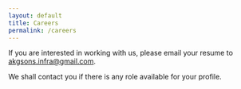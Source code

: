 ```yaml
---
layout: default
title: Careers
permalink: /careers
---
```


If you are interested in working with us, please email your resume to [akgsons.infra@gmail.com](mailto:akgsons.infra@gmail.com). 

We shall contact you if there is any role available for your profile.
